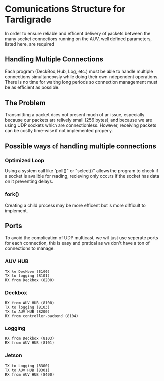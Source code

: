 # Comunications Structure for Tardigrade
In order to ensure reliable and efficent delivery of packets between the many socket connections running on the AUV, well defined parameters, listed here, are required

## Handling Multiple Connections
Each program (DeckBox, Hub, Log, etc.) must be able to handle multiple connections simultaneously while doing their own independent operations. There is no time for waiting long periods so connection management must be as efficient as possible. 

## The Problem
Transmitting a packet does not present much of an issue, especially because our packets are relively small (256 bytes), and because we are using UDP sockets which are connectionless. However, receiving packets can be costly time-wise if not implemented properly. 

## Possible ways of handling multiple connections

### Optimized Loop
Using a system call like "poll()" or "select()" allows the program to check if a socket is avalible for reading, recieving only occurs if the socket has data on it preventing delays. 

### fork()
Creating a child process may be more efficent but is more difficult to implement.


## Ports
To avoid the complication of UDP multicast, we will just use seperate ports for each connection, this is easy and pratical as we don't have a ton of connections to manage.

### AUV HUB
	TX to Deckbox (8100)
	TX to logging (8101)
	RX from Deckbox (8200)
### Deckbox
	RX from AUV HUB (8100)
	TX to logging (8103)
	TX to AUV HUB (8200)
	RX from controller-backend (8104)
### Logging
	RX from Deckbox (8103)
	RX from AUV HUB (8101)
### Jetson
	TX to Logging (8300)
	TX to AUV HUB (8301)
	RX from AUV HUB (8400)

